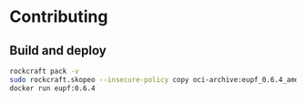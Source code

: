 # Contributing

## Build and deploy

```bash
rockcraft pack -v
sudo rockcraft.skopeo --insecure-policy copy oci-archive:eupf_0.6.4_amd64.rock docker-daemon:eupf:0.6.4
docker run eupf:0.6.4
```

